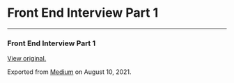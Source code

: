 Front End Interview Part 1
==========================

------------------------------------------------------------------------

### Front End Interview Part 1

  

  

  

[View original.](https://medium.com/p/6c9e0108852d)

Exported from [Medium](https://medium.com) on August 10, 2021.
